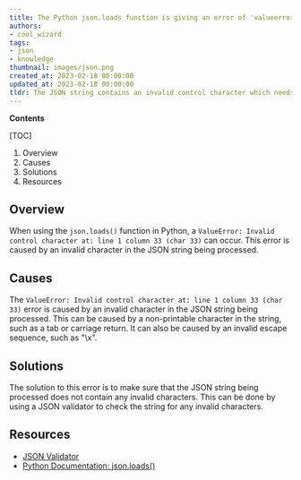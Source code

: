 ```yaml
---
title: The Python json.loads function is giving an error of 'valueerror invalid control character at line 1 column 33 (char 33)'
authors:
- cool_wizard
tags:
- json
- knowledge
thumbnail: images/json.png
created_at: 2023-02-18 00:00:00
updated_at: 2023-02-18 00:00:00
tldr: The JSON string contains an invalid control character which needs to be removed before being parsed.
---
```


**Contents**

[TOC]

1. Overview
2. Causes
3. Solutions
4. Resources

## Overview
When using the `json.loads()` function in Python, a `ValueError: Invalid control character at: line 1 column 33 (char 33)` can occur. This error is caused by an invalid character in the JSON string being processed.

## Causes
The `ValueError: Invalid control character at: line 1 column 33 (char 33)` error is caused by an invalid character in the JSON string being processed. This can be caused by a non-printable character in the string, such as a tab or carriage return. It can also be caused by an invalid escape sequence, such as "\x".

## Solutions
The solution to this error is to make sure that the JSON string being processed does not contain any invalid characters. This can be done by using a JSON validator to check the string for any invalid characters.

## Resources
- [JSON Validator](https://jsonlint.com/)
- [Python Documentation: json.loads()](https://docs.python.org/3/library/json.html#json.loads)
